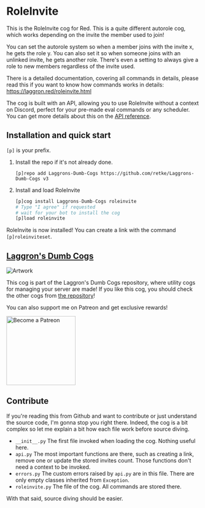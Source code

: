 # RoleInvite

This is the RoleInvite cog for Red. This is a quite different autorole cog, which works depending on the invite the member used to join!

You can set the autorole system so when a member joins with the invite x, he gets the role y. You can also set it so when someone joins with an unlinked invite, he gets another role. There's even a setting to always give a role to new members regardless of the invite used.

There is a detailed documentation, covering all commands in details, please read this if you want to know how commands works in details: https://laggron.red/roleinvite.html

The cog is built with an API, allowing you to use RoleInvite without a context on Discord, perfect for your pre-made eval commands or any scheduler. You can get more details about this on the [API reference](https://laggron.red/roleinvite-api.html).

## Installation and quick start

`[p]` is your prefix.

1.  Install the repo if it's not already done.
    ```
    [p]repo add Laggrons-Dumb-Cogs https://github.com/retke/Laggrons-Dumb-Cogs v3
    ```

2.  Install and load RoleInvite
    ```py
    [p]cog install Laggrons-Dumb-Cogs roleinvite
    # Type "I agree" if requested
    # wait for your bot to install the cog
    [p]load roleinvite
    ```

RoleInvite is now installed! You can create a link with the command `[p]roleinviteset`.

## [Laggron's Dumb Cogs](https://github.com/retke/Laggrons-Dumb-Cogs)

![Artwork](https://github.com/retke/Laggrons-Dumb-Cogs/blob/master/.github/RESSOURCES/BANNERS/Base_banner.png)

This cog is part of the Laggron's Dumb Cogs repository, where utility cogs for managing your server are made!
If you like this cog, you should check the other cogs from [the repository](https://github.com/retke/Laggrons-Dumb-Cogs)!

You can also support me on Patreon and get exclusive rewards!

<img src="https://c5.patreon.com/external/logo/become_a_patron_button@2x.png" alt="Become a Patreon" width="180"/>

<!-- Replace link by cogs.red link -->

## Contribute

If you're reading this from Github and want to contribute or just understand the source code, I'm gonna stop you right there. Indeed, the cog is a bit complex so let me explain a bit how each file work before source diving.

- `__init__.py` The first file invoked when loading the cog. Nothing useful here.
- `api.py` The most important functions are there, such as creating a link, remove one or update the stored invites count. Those functions don't need a context to be invoked.
- `errors.py` The custom errors raised by `api.py` are in this file. There are only empty classes inherited from `Exception`.
- `roleinvite.py` The file of the cog. All commands are stored there.

With that said, source diving should be easier.
